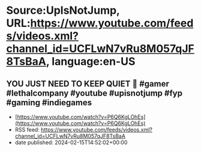 # Source:UpIsNotJump, URL:https://www.youtube.com/feeds/videos.xml?channel_id=UCFLwN7vRu8M057qJF8TsBaA, language:en-US

## YOU JUST NEED TO KEEP QUIET 🤯 #gamer #lethalcompany #youtube #upisnotjump #fyp #gaming #indiegames
 - [https://www.youtube.com/watch?v=P6Q6KgLOhEs](https://www.youtube.com/watch?v=P6Q6KgLOhEs)
 - RSS feed: https://www.youtube.com/feeds/videos.xml?channel_id=UCFLwN7vRu8M057qJF8TsBaA
 - date published: 2024-02-15T14:52:02+00:00



